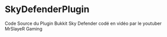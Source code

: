 # SkyDefenderPlugin
Code Source du Plugin Bukkit Sky Defender codé en vidéo par le youtuber MrSlayeR Gaming
